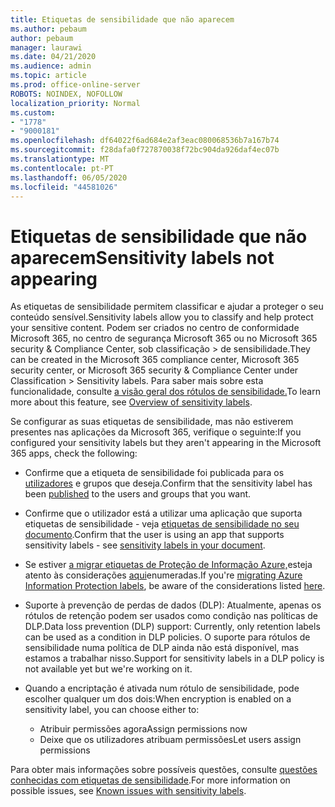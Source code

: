 ```yaml
---
title: Etiquetas de sensibilidade que não aparecem
ms.author: pebaum
author: pebaum
manager: laurawi
ms.date: 04/21/2020
ms.audience: admin
ms.topic: article
ms.prod: office-online-server
ROBOTS: NOINDEX, NOFOLLOW
localization_priority: Normal
ms.custom:
- "1778"
- "9000181"
ms.openlocfilehash: df64022f6ad684e2af3eac080068536b7a167b74
ms.sourcegitcommit: f28dafa0f727870038f72bc904da926daf4ec07b
ms.translationtype: MT
ms.contentlocale: pt-PT
ms.lasthandoff: 06/05/2020
ms.locfileid: "44581026"
---
```

# <a name="sensitivity-labels-not-appearing"></a><span data-ttu-id="f3f99-102">Etiquetas de sensibilidade que não aparecem</span><span class="sxs-lookup"><span data-stu-id="f3f99-102">Sensitivity labels not appearing</span></span>

<span data-ttu-id="f3f99-103">As etiquetas de sensibilidade permitem classificar e ajudar a proteger o seu conteúdo sensível.</span><span class="sxs-lookup"><span data-stu-id="f3f99-103">Sensitivity labels allow you to classify and help protect your sensitive content.</span></span> <span data-ttu-id="f3f99-104">Podem ser criados no centro de conformidade Microsoft 365, no centro de segurança Microsoft 365 ou no Microsoft 365 security & Compliance Center, sob classificação > de sensibilidade.</span><span class="sxs-lookup"><span data-stu-id="f3f99-104">They can be created in the Microsoft 365 compliance center, Microsoft 365 security center, or Microsoft 365 security & Compliance Center under Classification > Sensitivity labels.</span></span> <span data-ttu-id="f3f99-105">Para saber mais sobre esta funcionalidade, consulte [a visão geral dos rótulos de sensibilidade.](https://docs.microsoft.com/microsoft-365/compliance/sensitivity-labels)</span><span class="sxs-lookup"><span data-stu-id="f3f99-105">To learn more about this feature, see [Overview of sensitivity labels](https://docs.microsoft.com/microsoft-365/compliance/sensitivity-labels).</span></span>

<span data-ttu-id="f3f99-106">Se configurar as suas etiquetas de sensibilidade, mas não estiverem presentes nas aplicações da Microsoft 365, verifique o seguinte:</span><span class="sxs-lookup"><span data-stu-id="f3f99-106">If you configured your sensitivity labels but they aren't appearing in the Microsoft 365 apps, check the following:</span></span>

- <span data-ttu-id="f3f99-107">Confirme que a etiqueta de sensibilidade foi publicada para os [utilizadores](https://docs.microsoft.com/microsoft-365/compliance/sensitivity-labels#what-label-policies-can-do) e grupos que deseja.</span><span class="sxs-lookup"><span data-stu-id="f3f99-107">Confirm that the sensitivity label has been [published](https://docs.microsoft.com/microsoft-365/compliance/sensitivity-labels#what-label-policies-can-do) to the users and groups that you want.</span></span>

- <span data-ttu-id="f3f99-108">Confirme que o utilizador está a utilizar uma aplicação que suporta etiquetas de sensibilidade - veja [etiquetas de sensibilidade no seu documento](https://support.office.com/article/apply-sensitivity-labels-to-your-documents-and-email-within-office-2f96e7cd-d5a4-403b-8bd7-4cc636bae0f9?#bkmk_whereavailable).</span><span class="sxs-lookup"><span data-stu-id="f3f99-108">Confirm that the user is using an app that supports sensitivity labels - see [sensitivity labels in your document](https://support.office.com/article/apply-sensitivity-labels-to-your-documents-and-email-within-office-2f96e7cd-d5a4-403b-8bd7-4cc636bae0f9?#bkmk_whereavailable).</span></span>

- <span data-ttu-id="f3f99-109">Se estiver [a migrar etiquetas de Proteção de Informação Azure,](https://docs.microsoft.com/azure/information-protection/configure-policy-migrate-labels)esteja atento às considerações [aqui](https://docs.microsoft.com/azure/information-protection/configure-policy-migrate-labels#considerations-for-unified-labels)enumeradas.</span><span class="sxs-lookup"><span data-stu-id="f3f99-109">If you're [migrating Azure Information Protection labels](https://docs.microsoft.com/azure/information-protection/configure-policy-migrate-labels), be aware of the considerations listed [here](https://docs.microsoft.com/azure/information-protection/configure-policy-migrate-labels#considerations-for-unified-labels).</span></span>

- <span data-ttu-id="f3f99-110">Suporte à prevenção de perdas de dados (DLP): Atualmente, apenas os rótulos de retenção podem ser usados como condição nas políticas de DLP.</span><span class="sxs-lookup"><span data-stu-id="f3f99-110">Data loss prevention (DLP) support: Currently, only retention labels can be used as a condition in DLP policies.</span></span>  <span data-ttu-id="f3f99-111">O suporte para rótulos de sensibilidade numa política de DLP ainda não está disponível, mas estamos a trabalhar nisso.</span><span class="sxs-lookup"><span data-stu-id="f3f99-111">Support for sensitivity labels in a DLP policy is not available yet but we're working on it.</span></span>

- <span data-ttu-id="f3f99-112">Quando a encriptação é ativada num rótulo de sensibilidade, pode escolher qualquer um dos dois:</span><span class="sxs-lookup"><span data-stu-id="f3f99-112">When encryption is enabled on a sensitivity label, you can choose either to:</span></span>
    - <span data-ttu-id="f3f99-113">Atribuir permissões agora</span><span class="sxs-lookup"><span data-stu-id="f3f99-113">Assign permissions now</span></span>
    - <span data-ttu-id="f3f99-114">Deixe que os utilizadores atribuam permissões</span><span class="sxs-lookup"><span data-stu-id="f3f99-114">Let users assign permissions</span></span>


<span data-ttu-id="f3f99-115">Para obter mais informações sobre possíveis questões, consulte [questões conhecidas com etiquetas de sensibilidade](https://support.office.com/article/known-issues-with-sensitivity-labels-in-office-b169d687-2bbd-4e21-a440-7da1b2743edc).</span><span class="sxs-lookup"><span data-stu-id="f3f99-115">For more information on possible issues, see [Known issues with sensitivity labels](https://support.office.com/article/known-issues-with-sensitivity-labels-in-office-b169d687-2bbd-4e21-a440-7da1b2743edc).</span></span>